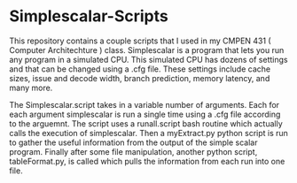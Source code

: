 Simplescalar-Scripts
====================

This repository contains a couple scripts that I used in my CMPEN 431 ( Computer Architechture ) class. Simplescalar is a 
program that lets you run any program in a simulated CPU. This simulated CPU has dozens of settings and that can be changed
using a .cfg file. These settings include cache sizes, issue and decode width, branch prediction, memory latency, and 
many more.

The Simplescalar.script takes in a variable number of arguments. Each for each argument simplescalar is run a single time using a .cfg file according to the arguemnt. The script uses a runall.script bash routine which actually calls the execution of simplescalar. Then a myExtract.py python script is run to gather the useful information from the output of the simple scalar program. Finally after some file manipulation, another python script, tableFormat.py, is called which pulls the information from each run into one file.
